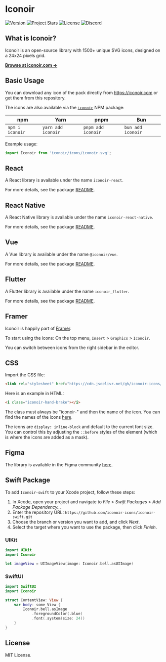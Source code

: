 # Iconoir

[![Version](https://img.shields.io/github/v/release/iconoir-icons/iconoir?style=flat-square)](https://github.com/iconoir-icons/iconoir/releases)
[![Project Stars](https://img.shields.io/github/stars/iconoir-icons/iconoir?style=flat-square)](https://github.com/iconoir-icons/iconoir)
[![License](https://img.shields.io/github/license/iconoir-icons/iconoir?style=flat-square)](https://github.com/iconoir-icons/iconoir/blob/main/LICENSE)
[![Discord](https://img.shields.io/discord/998909400234348615?color=5865f2&label=discord&style=flat-square)](https://discord.gg/txXcKCAmKW)

## What is Iconoir?

Iconoir is an open-source library with 1500+ unique SVG icons, designed on a 24x24 pixels grid.

<a href="https://iconoir.com"><strong>Browse at iconoir.com &rarr;</strong></a>

## Basic Usage

You can download any icon of the pack directly from https://iconoir.com or get them from this repository.

The icons are also available via the [`iconoir`](https://www.npmjs.com/package/iconoir) NPM package:

| npm             | Yarn               | pnpm               | Bun               |
| --------------- | ------------------ | ------------------ | ----------------- |
| `npm i iconoir` | `yarn add iconoir` | `pnpm add iconoir` | `bun add iconoir` |

Example usage:

```js
import Iconoir from 'iconoir/icons/iconoir.svg';
```

## React

A React library is available under the name `iconoir-react`.

For more details, see the package [README](./packages/iconoir-react).

## React Native

A React Native library is available under the name `iconoir-react-native`.

For more details, see the package [README](./packages/iconoir-react-native).

## Vue

A Vue library is available under the name `@iconoir/vue`.

For more details, see the package [README](./packages/iconoir-vue).

## Flutter

A Flutter library is available under the name `iconoir_flutter`.

For more details, see the package [README](./packages/iconoir-flutter).

## Framer

Iconoir is happily part of [Framer](https://framer.com).

To start using the icons: On the top menu, `Insert` > `Graphics` > `Iconoir`.

You can switch between icons from the right sidebar in the editor.

## CSS

Import the CSS file:

```html
<link rel="stylesheet" href="https://cdn.jsdelivr.net/gh/iconoir-icons/iconoir@main/css/iconoir.css" />
```

Here is an example in HTML:

```html
<i class="iconoir-hand-brake"></i>
```

The class must always be "iconoir-" and then the name of the icon. You can find the names of the icons [here](https://iconoir.com).

The icons are `display: inline-block` and default to the current font size. You can control this
by adjusting the `::before` styles of the element (which is where the icons are added as a mask).

## Figma

The library is available in the Figma community [here](https://www.figma.com/community/file/983248991460488027/Iconoir-Pack).

## Swift Package

To add `Iconoir-swift` to your Xcode project, follow these steps:

1. In Xcode, open your project and navigate to _File_ > _Swift Packages_ > _Add Package Dependency..._
2. Enter the repository URL: `https://github.com/iconoir-icons/iconoir-swift.git`
3. Choose the branch or version you want to add, and click _Next_.
4. Select the target where you want to use the package, then click _Finish_.

### UIKit

```swift
import UIKit
import Iconoir

let imageView = UIImageView(image: Iconoir.bell.asUIImage)
```

### SwiftUI

```swift
import SwiftUI
import Iconoir

struct ContentView: View {
    var body: some View {
        Iconoir.bell.asImage
            .foregroundColor(.blue)
            .font(.system(size: 24))
    }
}
```

## License

MIT License.
